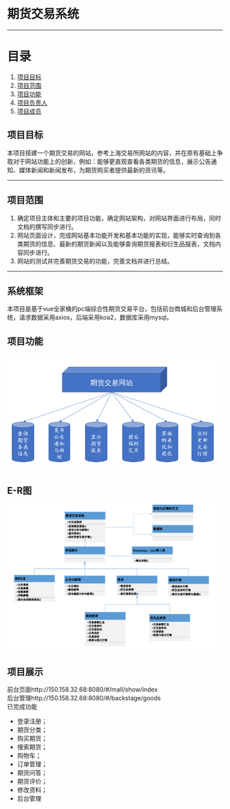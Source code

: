# 期货交易系统
___
# 目录
 1. [项目目标](#1)
 2. [项目范围](#2)
 3. [项目功能](#3)
 4. [项目负责人](#4)
 5. [项目成员](#5)
##  项目目标
本项目搭建一个期货交易的网站，参考上海交易所网站的内容，并在原有基础上争取对于网站功能上的创新，例如：能够更直观查看各类期货的信息，展示公告通知、媒体新闻和新闻发布，为期货购买者提供最新的资讯等。
___
##  项目范围
1. 确定项目主体和主要的项目功能，确定网站架构，对网站界面进行布局，同时文档的撰写同步进行。
2. 网站页面设计，完成网站基本功能开发和基本功能的实现，能够实时查询到各类期货的信息、最新的期货新闻以及能够查询期货报表和衍生品报表，文档内容同步进行。
3. 网站的测试并完善期货交易的功能，完善文档并进行总结。
___
## 系统框架
本项目是基于vue全家桶的pc端综合性期货交易平台，包括前台商城和后台管理系统，请求数据采用axios，后端采用koa2，数据库采用mysql。

##  项目功能
![功能图](https://github.com/rain-ux/Futures-Market/blob/main/FuncPic.png)
## E-R图
![E-R图](https://github.com/rain-ux/Futures-Market/blob/main/E-Rpic.png)
## 项目展示
前台页面http://150.158.32.68:8080/#/mall/show/index<br>
后台管理http://150.158.32.68:8080/#/backstage/goods<br>
已完成功能<br>
+ 登录注册；
+ 期货分类；
+ 购买期货；
+ 搜索期货；
+ 购物车；
+ 订单管理；
+ 期货问答；
+ 期货评价；
+ 修改资料；
+ 后台管理
